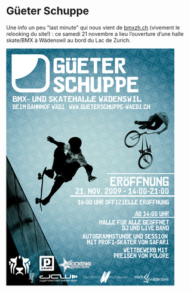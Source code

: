 # Güeter Schuppe

Une info un peu "last minute" qui nous vient de [bmxzh.ch](http://bmxzh.ch/) (vivement le relooking du site!) : ce samedi 21 novembre a lieu l’ouverture d’une halle skate/BMX à Wädenswil au bord du Lac de Zurich.

![gueterschuppe_web_klein](./media/gueterschuppe_web_klein.jpg)
